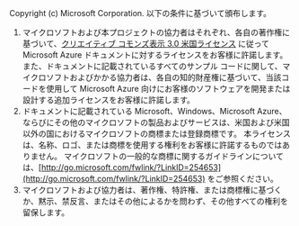 Copyright (c) Microsoft Corporation.   以下の条件に基づいて頒布します。

1. マイクロソフトおよび本プロジェクトの協力者はそれぞれ、各自の著作権に基づいて、[クリエイティブ コモンズ表示 3.0 米国ライセンス](http://creativecommons.org/licenses/by/3.0/us/legalcode) に従って Microsoft Azure ドキュメントに対するライセンスをお客様に許諾します。  また、ドキュメントに記載されているすべてのサンプル コードに関して、マイクロソフトおよびかかる協力者は、各自の知的財産権に基づいて、当該コードを使用して Microsoft Azure 向けにお客様のソフトウェアを開発または設計する追加ライセンスをお客様に許諾します。
2. ドキュメントに記載されている Microsoft、Windows、Microsoft Azure、ならびにその他のマイクロソフトの製品およびサービスは、米国および米国以外の国におけるマイクロソフトの商標または登録商標です。 本ライセンスは、名称、ロゴ、または商標を使用する権利をお客様に許諾するものではありません。 マイクロソフトの一般的な商標に関するガイドラインについては、[http://go.microsoft.com/fwlink/?LinkID=254653](http://go.microsoft.com/fwlink/?LinkID=254653) をご参照ください。
3. マイクロソフトおよび協力者は、著作権、特許権、または商標権に基づくか、黙示、禁反言、またはその他によるかを問わず、その他すべての権利を留保します。

